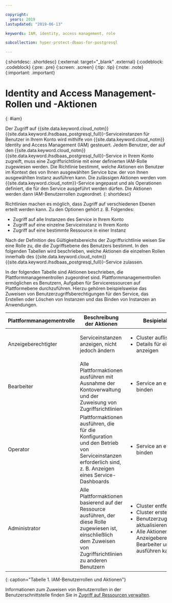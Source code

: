 ```yaml
---

copyright:
  years: 2019
lastupdated: "2019-06-13"

keywords: IAM, identity, access management, role

subcollection: hyper-protect-dbaas-for-postgresql

---
```


{:shortdesc: .shortdesc}
{:external: target="_blank" .external}
{:codeblock: .codeblock}
{:pre: .pre}
{:screen: .screen}
{:tip: .tip}
{:note: .note}
{:important: .important}

# Identity and Access Management-Rollen und -Aktionen
{: #iam}

Der Zugriff auf {{site.data.keyword.cloud_notm}} {{site.data.keyword.ihsdbaas_postgresql_full}}-Serviceinstanzen für Benutzer in Ihrem Konto wird mithilfe von {{site.data.keyword.cloud_notm}} Identity and Access Management (IAM) gesteuert. Jedem Benutzer, der auf den {{site.data.keyword.cloud_notm}} {{site.data.keyword.ihsdbaas_postgresql_full}}-Service in Ihrem Konto zugreift, muss eine Zugriffsrichtlinie mit einer definierten IAM-Rolle zugewiesen werden. Die Richtlinie bestimmt, welche Aktionen ein Benutzer im Kontext des von Ihnen ausgewählten Service bzw. der von Ihnen ausgewählten Instanz ausführen kann. Die zulässigen Aktionen werden vom {{site.data.keyword.cloud_notm}}-Service angepasst und als Operationen definiert, die für den Service ausgeführt werden dürfen. Die Aktionen werden dann IAM-Benutzerrollen zugeordnet.
{: shortdesc}

Richtlinien machen es möglich, dass Zugriff auf verschiedenen Ebenen erteilt werden kann. Zu den Optionen gehört z. B. Folgendes:

* Zugriff auf alle Instanzen des Service in Ihrem Konto
* Zugriff auf eine einzelne Serviceinstanz in Ihrem Konto
* Zugriff auf eine bestimmte Ressource in einer Instanz

Nach der Definition des Gültigkeitsbereichs der Zugriffsrichtlinie weisen Sie eine Rolle zu, die die Zugriffsebene des Benutzers bestimmt. In den folgenden Tabellen wird beschrieben, welche Aktionen die einzelnen Rollen innerhalb des {{site.data.keyword.cloud_notm}} {{site.data.keyword.ihsdbaas_postgresql_full}}-Service zulassen.

In der folgenden Tabelle sind Aktionen beschrieben, die Plattformmanagementrollen zugeordnet sind. Plattformmanagementrollen ermöglichen es Benutzern, Aufgaben für Serviceressourcen auf Plattformebene durchzuführen. Hierzu gehören beispielsweise das Zuweisen von Benutzerzugriffsberechtigungen für den Service, das Erstellen oder Löschen von Instanzen und das Binden von Instanzen an Anwendungen.

|Plattformmanagementrolle|Beschreibung der Aktionen|Besipielaktionen                                                 |
|------------------------|----------------------|----------------------------------------------------------------|
|Anzeigeberechtigter                  |Serviceinstanzen anzeigen, nicht jedoch ändern|<ul><li>Cluster auflisten</li><li>Details für einen Cluster anzeigen</li></ul>|
|Bearbeiter                  |Alle Plattformaktionen ausführen mit Ausnahme der Kontoverwaltung und der Zuweisung von Zugriffsrichtlinien|<ul><li>Service an einen Cluster binden</li></ul>|
|Operator                |Plattformaktionen ausführen, die für die Konfiguration und den Betrieb von Serviceinstanzen erforderlich sind, z. B. Anzeigen eines Service-Dashboards|<ul><li>Service an einen Cluster binden</li></ul>|
|Administrator           |Alle Plattformaktionen basierend auf der Ressource ausführen, der diese Rolle zugewiesen ist, einschließlich dem Zuweisen von Zugriffsrichtlinien zu anderen Benutzern|<ul><li>Cluster entfernen</li><li>Cluster erstellen</li><li>Benutzerzugriffsrichtlinien aktualisieren</li><li>Alle Aktionen, die ein Anzeigeberechtigter, Bearbeiter und Operator ausführen kann</li></ul>|
{: caption="Tabelle 1. IAM-Benutzerrollen und Aktionen"}

Informationen zum Zuweisen von Benutzerrollen in der Benutzerschnittstelle finden Sie in [Zugriff auf Ressourcen verwalten](/docs/iam?topic=iam-iammanidaccser#iammanidaccser).
